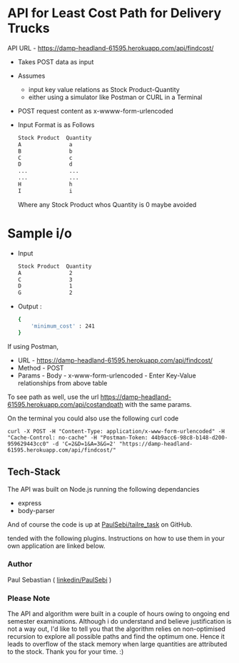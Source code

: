 # API for Least Cost Path for Delivery Trucks

API URL  -  https://damp-headland-61595.herokuapp.com/api/findcost/

  - Takes POST data as input  
  - Assumes
    -   input key value relations as Stock Product-Quantity
    -   either using a simulator like Postman or CURL in a Terminal
  - POST request content as x-wwww-form-urlencoded
  - Input Format is as Follows

    ```sh
    Stock Product  Quantity
    A               a
    B               b
    C               c
    D               d
    ...             ...
    ...             ...
    H               h
    I               i
    ```
    Where any Stock Product whos Quantity is 0 maybe avoided

# Sample i/o

- Input
    ```sh
    Stock Product  Quantity
    A               2
    C               3
    D               1
    G               2
    ```
 - Output :

    ```sh
    {   
        'minimum_cost' : 241
    }
    ```

If using Postman,
  - URL -  https://damp-headland-61595.herokuapp.com/api/findcost/
  - Method - POST
  - Params - Body - x-www-form-urlencoded
        -   Enter Key-Value relationships from above table

To see path as well, use the url  https://damp-headland-61595.herokuapp.com/api/costandpath with the same params.

On the terminal you could also use the following curl code

    curl -X POST -H "Content-Type: application/x-www-form-urlencoded" -H "Cache-Control: no-cache" -H "Postman-Token: 44b9acc6-98c8-b148-d200-959629443cc0" -d 'C=2&D=1&A=3&G=2' "https://damp-headland-61595.herokuapp.com/api/findcost/"

## Tech-Stack

The API was built on Node.js running the following dependancies
* express
* body-parser

And of course the code is up at [PaulSebi/tailre_task][repo] on GitHub.

tended with the following plugins. Instructions on how to use them in your own application are linked below.

### Author

Paul Sebastian
( [linkedin/PaulSebi][lin] )

### Please Note

The API and algorithm were built in a couple of hours owing to ongoing end semester examinations. Although i do understand and believe justification is not a way out, I'd like to tell you that the algorithm relies on non-optimised recursion to explore all possible paths and find the optimum one. Hence it leads to overflow of the stack memory when large quantities are attributed to the stock.
 Thank you for your time. :)


   [repo]: <https://github.com/PaulSebi/tailre_task>
   [lin]: <https://github.com/joemccann/dillinger.git>
